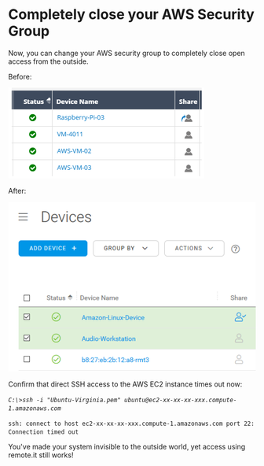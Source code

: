 # Completely close your AWS Security Group

Now, you can change your AWS security group to completely close open access from the outside.

Before:

![](../../.gitbook/assets/image%20%28447%29.png)

After:

![](../../.gitbook/assets/image%20%28162%29.png)

Confirm that direct SSH access to the AWS EC2 instance times out now:

_`C:\>ssh -i "Ubuntu-Virginia.pem" ubuntu@ec2-xx-xx-xx-xxx.compute-1.amazonaws.com`_ 

`ssh: connect to host ec2-xx-xx-xx-xxx.compute-1.amazonaws.com port 22: Connection timed out`

You've made your system invisible to the outside world, yet access using remote.it still works!



